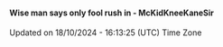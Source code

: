 #### Wise man says only fool rush in - McKidKneeKaneSir
Updated on 18/10/2024 - 16:13:25 (UTC) Time Zone
